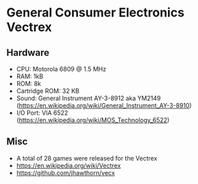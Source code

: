 # General Consumer Electronics Vectrex

## Hardware

- CPU: Motorola 6809 @ 1.5 MHz
- RAM: 1kB
- ROM: 8k
- Cartridge ROM: 32 KB
- Sound: General Instrument AY-3-8912 aka YM2149 (https://en.wikipedia.org/wiki/General_Instrument_AY-3-8910)
- I/O Port: VIA 6522 (https://en.wikipedia.org/wiki/MOS_Technology_6522)

## Misc

- A total of 28 games were released for the Vectrex
- https://en.wikipedia.org/wiki/Vectrex
- https://github.com/jhawthorn/vecx
